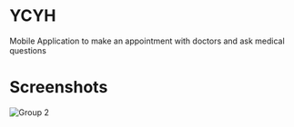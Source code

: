 # YCYH
 Mobile Application to make an appointment with doctors and ask medical questions

# Screenshots

![Group 2](https://user-images.githubusercontent.com/39139830/131948798-83613129-3675-4146-8c31-55b6b4b716dd.png)
